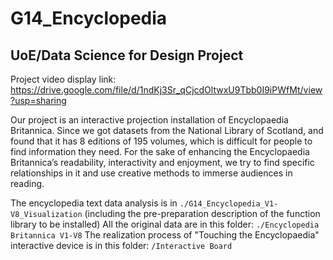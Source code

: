 # G14_Encyclopedia
## UoE/Data Science for Design Project
Project video display link: 
https://drive.google.com/file/d/1ndKj3Sr_qCjcdOltwxU9Tbb0I9iPWfMt/view?usp=sharing

Our project is an interactive projection installation of Encyclopaedia Britannica. Since we got datasets from the National Library of Scotland, and found that it has 8 editions of 195 volumes, which is difficult for people to find information they need. For the sake of enhancing the Encyclopaedia Britannica’s readability, interactivity and enjoyment, we try to find specific relationships in it and use creative methods to immerse audiences in reading.

The encyclopedia text data analysis is in `./G14_Encyclopedia_V1-V8_Visualization` (including the pre-preparation description of the function library to be installed)
All the original data are in this folder: `./Encyclopedia Britannica V1-V8`
The realization process of "Touching the Encyclopaedia" interactive device is in this folder: `/Interactive Board`
